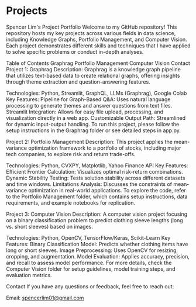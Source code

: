 # Projects
Spencer Lim's Project Portfolio
Welcome to my GitHub repository! This repository hosts my key projects across various fields in data science, including Knowledge Graphs, Portfolio Management, and Computer Vision. Each project demonstrates different skills and techniques that I have applied to solve specific problems or conduct in-depth analyses.

Table of Contents
Graphrag
Portfolio Management
Computer Vision
Contact
Project 1: Graphrag
Description: Graphrag is a knowledge graph pipeline that utilizes text-based data to create relational graphs, offering insights through theme extraction and question-answering features.

Technologies: Python, Streamlit, GraphQL, LLMs (Graphrag), Google Colab
Key Features:
Pipeline for Graph-Based Q&A: Uses natural language processing to generate themes and answer questions from text files.
Streamlit Integration: Allows for easy file upload, processing, and visualization directly in a web app.
Customizable Output Path: Streamlined for dynamic input-output handling.
To run this project, please follow the setup instructions in the Graphrag folder or see detailed steps in app.py.

Project 2: Portfolio Management
Description: This project applies the mean-variance optimization framework to a portfolio of stocks, including major tech companies, to explore risk and return trade-offs.

Technologies: Python, CVXPY, Matplotlib, Yahoo Finance API
Key Features:
Efficient Frontier Calculation: Visualizes optimal risk-return combinations.
Dynamic Stability Testing: Tests solution stability across different datasets and time windows.
Limitations Analysis: Discusses the constraints of mean-variance optimization in real-world applications.
To explore the code, refer to the Portfolio Management folder, which contains setup instructions, data requirements, and example notebooks for replication.

Project 3: Computer Vision
Description: A computer vision project focusing on a binary classification problem to predict clothing sleeve lengths (long vs. short sleeves) based on images.

Technologies: Python, OpenCV, TensorFlow/Keras, Scikit-Learn
Key Features:
Binary Classification Model: Predicts whether clothing items have long or short sleeves.
Image Preprocessing: Uses OpenCV for resizing, cropping, and augmentation.
Model Evaluation: Applies accuracy, precision, and recall to assess model performance.
For more details, check the Computer Vision folder for setup guidelines, model training steps, and evaluation metrics.

Contact
If you have any questions or feedback, feel free to reach out:

Email: spencerlim01@gmail.com
